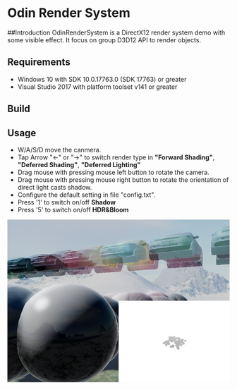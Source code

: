 # Odin Render System

##Introduction
OdinRenderSystem is a DirectX12 render system demo with some visible effect. It focus on group D3D12 API to render objects.

## Requirements
* Windows 10 with SDK 10.0.17763.0 (SDK 17763) or greater
* Visual Studio 2017 with platform toolset v141 or greater


## Build


## Usage
* W/A/S/D move the canmera.
* Tap Arrow "<-" or "->" to switch render type in **"Forward Shading"**, **"Deferred Shading"**, **"Deferred Lighting"**
* Drag mouse with pressing mouse left button to rotate the camera.
* Drag mouse with pressing mouse right button to rotate the orientation of direct light casts shadow.
* Configure the default setting in file "config.txt".
* Press '1' to switch on/off **Shadow**
* Press '5' to switch on/off **HDR&Bloom**

![ScreenShot](https://github.com/Echocryxl233/odin_render_system/blob/master/img/screenshot1.png)
